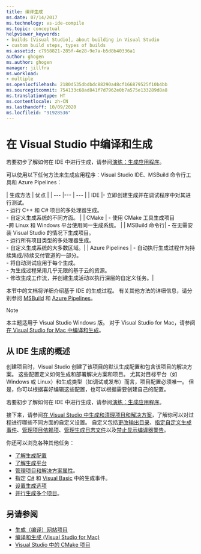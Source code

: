 ```yaml
---
title: 编译生成
ms.date: 07/14/2017
ms.technology: vs-ide-compile
ms.topic: conceptual
helpviewer_keywords:
- builds [Visual Studio], about building in Visual Studio
- custom build steps, types of builds
ms.assetid: c7958821-285f-4e28-9e7a-b5d8b40336a1
author: ghogen
ms.author: ghogen
manager: jillfra
ms.workload:
- multiple
ms.openlocfilehash: 2180d535dbdbdc88290a48cf166879525f10b4bb
ms.sourcegitcommit: 754133c68ad841f7d7962e0b7a575e133289d8a8
ms.translationtype: HT
ms.contentlocale: zh-CN
ms.lasthandoff: 10/09/2020
ms.locfileid: "91928536"
---
```

# <a name="compile-and-build-in-visual-studio"></a>在 Visual Studio 中编译和生成

若要初步了解如何在 IDE 中进行生成，请参阅[演练：生成应用程序](walkthrough-building-an-application.md)。

可以使用以下任何方法来生成应用程序：Visual Studio IDE、MSBuild 命令行工具和 Azure Pipelines：

| 生成方法 | 优点 |
| --- |--- | --- |
| IDE |- 立即创建生成并在调试程序中对其进行测试。<br />- 运行 C++ 和 C# 项目的多处理器生成。<br />- 自定义生成系统的不同方面。 |
| CMake | - 使用 CMake 工具生成项目<br />-跨 Linux 和 Windows 平台使用同一生成系统。 |
| MSBuild 命令行| - 在无需安装 Visual Studio 的情况下生成项目。<br />- 运行所有项目类型的多处理器生成。<br />- 自定义生成系统的大多数区域。|
| Azure Pipelines | - 自动执行生成过程作为持续集成/持续交付管道的一部分。<br />- 将自动测试应用于每个生成。<br />- 为生成过程采用几乎无限的基于云的资源。<br />- 修改生成工作流，并创建生成活动以执行深层的自定义任务。|

本节中的文档将详细介绍基于 IDE 的生成过程。 有关其他方法的详细信息，请分别参阅 [MSBuild](../msbuild/msbuild.md) 和 [Azure Pipelines](/azure/devops/pipelines/index?view=vsts&preserve-view=true)。

> [!NOTE]
> 本主题适用于 Visual Studio  Windows 版。 对于 Visual Studio for Mac，请参阅[在 Visual Studio for Mac 中编译和生成](/visualstudio/mac/compiling-and-building)。

## <a name="overview-of-building-from-the-ide"></a>从 IDE 生成的概述

创建项目时，Visual Studio 创建了该项目的默认生成配置和包含该项目的解决方案。  这些配置定义如何生成和部署解决方案和项目。 尤其对目标平台（如 Windows 或 Linux）和生成类型（如调试或发布）而言，项目配置必须唯一。 但是，你可以根据喜好编辑这些配置，也可以根据需要创建自己的配置。

若要初步了解如何在 IDE 中进行生成，请参阅[演练：生成应用程序](walkthrough-building-an-application.md)。

接下来，请参阅[在 Visual Studio 中生成和清理项目和解决方案](building-and-cleaning-projects-and-solutions-in-visual-studio.md)，了解你可以对过程进行哪些不同方面的自定义设置。 自定义包括[更改输出目录](how-to-change-the-build-output-directory.md)、[指定自定义生成事件](specifying-custom-build-events-in-visual-studio.md)、[管理项目依赖项](how-to-create-and-remove-project-dependencies.md)、[管理生成日志文件](how-to-view-save-and-configure-build-log-files.md)以及[禁止显示编译器警告](how-to-suppress-compiler-warnings.md)。

你还可以浏览各种其他任务：
- [了解生成配置](understanding-build-configurations.md)
- [了解生成平台](understanding-build-platforms.md)
- [管理项目和解决方案属性](managing-project-and-solution-properties.md)。
- 指定 [C#](how-to-specify-build-events-csharp.md) 和 [Visual Basic](how-to-specify-build-events-visual-basic.md) 中的生成事件。
- [设置生成选项](reference/options-dialog-box-projects-and-solutions-build-and-run.md)
- [并行生成多个项目](../msbuild/building-multiple-projects-in-parallel-with-msbuild.md)。

## <a name="see-also"></a>另请参阅

- [生成（编译）网站项目](/previous-versions/hwxa5aha(v=vs.140))
- [编译和生成 (Visual Studio for Mac)](/visualstudio/mac/compiling-and-building)
- [Visual Studio 中的 CMake 项目](/cpp/build/cmake-projects-in-visual-studio)